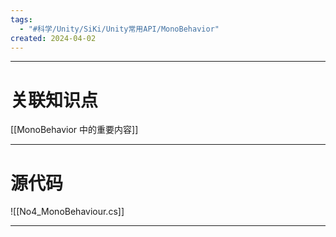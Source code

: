 ```yaml
---
tags:
  - "#科学/Unity/SiKi/Unity常用API/MonoBehavior"
created: 2024-04-02
---
```


---
# 关联知识点

[[MonoBehavior 中的重要内容]]

---
# 源代码

![[No4_MonoBehaviour.cs]]

---